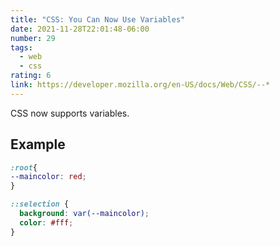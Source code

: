 ```yaml
---
title: "CSS: You Can Now Use Variables"
date: 2021-11-28T22:01:48-06:00
number: 29
tags:
  - web
  - css
rating: 6
link: https://developer.mozilla.org/en-US/docs/Web/CSS/--*
---
```


CSS now supports variables.

## Example

```css
:root{
--maincolor: red;
}

::selection {
  background: var(--maincolor);
  color: #fff;
}
```

